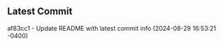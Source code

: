 
## Latest Commit
af83cc1 - Update README with latest commit info (2024-08-29 16:53:21 -0400) <Yunxi-Zhou>
